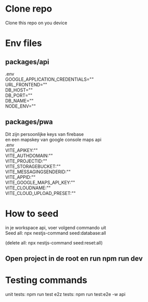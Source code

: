 # Clone repo <br />
Clone this repo on you device <br />

# Env files<br />
## packages/api <br />
 .env<br />
 GOOGLE_APPLICATION_CREDENTIALS=""<br />
 URL_FRONTEND=""<br />
 DB_HOST=""<br />
 DB_PORT=""<br />
 DB_NAME=""<br />
 NODE_ENV=""<br />

## packages/pwa
 Dit zijn persoonlijke keys van firebase<br />
 en een mapskey van google console maps api<br />
 .env<br />
 VITE_APIKEY:""<br />
 VITE_AUTHDOMAIN:""<br />
 VITE_PROJECTID:""<br />
 VITE_STORAGEBUCKET:""<br />
 VITE_MESSAGINGSENDERID:""<br />
 VITE_APPID:""<br />
 VITE_GOOGLE_MAPS_API_KEY:""<br />
 VITE_CLOUDNAME:""<br />
 VITE_CLOUD_UPLOAD_PRESET:""<br />


# How to seed<br />

 in je workspace api, voer volgend commando uit<br />
 Seed all: npx nestjs-command seed:database:all<br />

 (delete all: npx nestjs-command seed:reset:all)<br />


## Open project in de root en run npm run dev


# Testing commands
unit tests: npm run test
e2z tests: npm run test:e2e -w api
